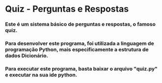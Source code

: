 # Quiz - Perguntas e Respostas

### Este é um sistema básico de perguntas e respostas, o famoso quiz.

### Para desenvolver este programa, foi utilizada a linguagem de programação Python, mais especificamente a estrutura de dados Dicionário.

### Para executar este programa, basta baixar o arquivo "quiz.py" e executar na sua ide python.
